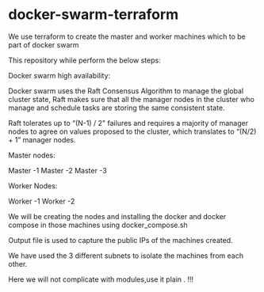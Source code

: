 # docker-swarm-terraform
We use terraform to create the master and worker machines which to be part of docker swarm

This repository while perform the below steps:

Docker swarm high availability:

Docker swarm uses the Raft Consensus Algorithm to manage the global cluster state, Raft makes sure that all the manager nodes in the cluster who manage and schedule tasks are storing the same consistent state.

Raft tolerates up to “(N-1) / 2" failures and requires a majority of manager nodes to agree on values proposed to the cluster, which translates to “(N/2) + 1” manager nodes.

Master nodes:

Master -1
Master -2
Master -3

Worker Nodes:

Worker -1
Worker -2

We will be creating the nodes and installing the docker and docker compose in those machines using docker_compose.sh

Output file is used to capture the public IPs of the machines created.

We have used the 3 different subnets to isolate the machines from each other.

Here we will not complicate with modules,use it plain . !!!